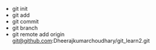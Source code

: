 - git init
- git add
- git commit
- git branch
- git remote add origin git@github.com:Dheerajkumarchoudhary/git_learn2.git